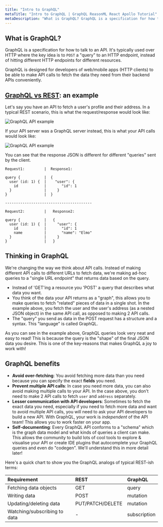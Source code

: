 ```yaml
---
title: "Intro to GraphQL"
metaTitle: "Intro to GraphQL | GraphQL ReasonML React Apollo Tutorial"
metaDescription: "What is GraphQL? GraphQL is a specification for how to talk to an API. This part also covers GraphQL vs REST with an example and takes you over benefits of GraphQL"
---
```


## What is GraphQL?
GraphQL is a specification for how to talk to an API. It's typically used over HTTP where the key idea is to `POST` a "query" to an HTTP endpoint, instead of hitting different HTTP endpoints for different resources.

GraphQL is designed for developers of web/mobile apps (HTTP clients) to be able to make API calls to fetch the data they need from their backend APIs conveniently.

## [GraphQL vs REST](https://hasura.io/learn/graphql/intro-graphql/graphql-vs-rest/): an example
Let's say you have an API to fetch a user's profile and their address. In a typical REST scenario, this is what the request/response would look like:

![GraphQL API example](https://graphql-engine-cdn.hasura.io/learn-hasura/assets/graphql-react/rest-api.png)

If your API server was a GraphQL server instead, this is what your API calls would look like:

![GraphQL API example](https://graphql-engine-cdn.hasura.io/learn-hasura/assets/graphql-react/graphql-api.gif)

You can see that the response JSON is different for different "queries" sent by the client.

```
Request1:         |  Response1:

query {           |  {
  user (id: 1) {  |    "user": {
    id            |       "id": 1
  }               |     }
}                 |  }

----------------------------------------

Request2:         |   Response2:

query {           |   {
  user (id: 1) {  |     "user": {
    id            |       "id": 1
    name          |       "name": "Elmo"
  }               |     }
}                 |   }
```

## Thinking in GraphQL

We're changing the way we think about API calls. Instead of making different API
calls to different URLs to fetch data, we're making ad-hoc queries to a "single
URL endpoint" that returns data based on the query.
- Instead of 'GET'ing a resource you 'POST' a query that describes what data you
  want.
- You think of the data your API returns as a "graph", this allows you to make
  queries to fetch "related" pieces of data in a single shot. In the example
  above, you fetch the user and the user's address (as a nested JSON object)
  in the same API call, as opposed to making 2 API calls.
- The "query" you send as data in the POST request has a structure and a syntax.
  This "language" is called GraphQL.

As you can see in the example above, GraphQL queries look very neat and easy to
read! This is because the query is the "shape" of the final JSON data you desire.
This is one of the key-reasons that makes GraphQL a joy to work with!

## GraphQL benefits

- **Avoid over-fetching**: You avoid fetching more data than you need because you
  can specify the exact **fields** you need.
- **Prevent multiple API calls**: In case you need more data, you can also avoid
  making multiple calls to your API. In the case above, you don't need to make
  2 API calls to fetch `user` and `address` separately.
- **Lesser communication with API developers**: Sometimes to fetch the exact data
  you need, especially if you need to fetch more data and want to avoid multiple API
  calls, you will need to ask your API developers to build a new API. With GraphQL,
  your work is *independent* of the API team! This allows you to work faster on your
  app.
- **Self-documenting**: Every GraphQL API conforms to a "schema" which is the graph
  data model and what kinds of queries a client can make. This allows the community
  to build lots of cool tools to explore & visualise your API or create IDE plugins
  that autocomplete your GraphQL queries and even do "codegen". We'll understand this
  in more detail later!

Here's a quick chart to show you the GraphQL analogs of typical REST-ish terms:

| Requirement | REST | GraphQL |
| :-- | :-- | :-- |
| Fetching data objects | GET | query |
| Writing data | POST | mutation |
| Updating/deleting data | PUT/PATCH/DELETE | mutation |
| Watching/subscribing to data | - | subscription |
